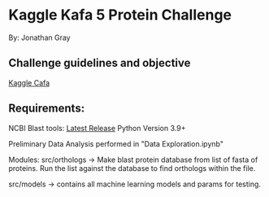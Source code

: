 # Kaggle Kafa 5 Protein Challenge
By: Jonathan Gray

## Challenge guidelines and objective
[Kaggle Cafa](https://www.kaggle.com/competitions/cafa-5-protein-function-prediction/data)

## Requirements:
NCBI Blast tools: [Latest Release](https://ftp.ncbi.nlm.nih.gov/blast/executables/blast+/LATEST/)
Python Version 3.9+

Preliminary Data Analysis performed in "Data Exploration.ipynb"

Modules:
src/orthologs -> Make blast protein database from list of fasta of proteins. Run the list against the database to find orthologs within the file.

src/models -> contains all machine learning models and params for testing.
